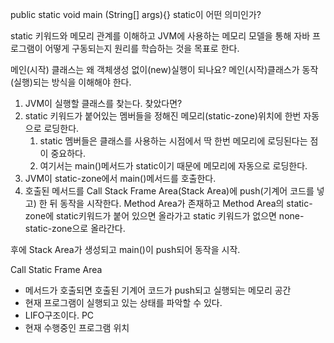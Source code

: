 public static void main (String[] args){}
static이 어떤 의미인가?

static 키워드와 메모리 관계를 이해하고 JVM에 사용하는 메모리 모델을 통해 자바 프로그램이 어떻게 구동되는지 원리를 학습하는 것을 목표로 한다.

메인(시작) 클래스는 왜 객체생성 없이(new)실행이 되나요?
메인(시작)클래스가 동작(실행)되는 방식을 이해해야 한다.
1. JVM이 실행할 클래스를 찾는다. 찾았다면?
2. static 키워드가 붙어있는 멤버들을 정해진 메모리(static-zone)위치에 한번 자동으로 로딩한다.
	1. static 멤버들은 클래스를 사용하는 시점에서 딱 한번 메모리에 로딩된다는 점이 중요하다.
	2. 여기서는 main()메서드가 static이기 때문에 메모리에 자동으로 로딩한다.
3. JVM이 static-zone에서 main()메서드를 호출한다.
4. 호출된 메서드를 Call Stack Frame Area(Stack Area)에 push(기계어 코드를 넣고) 한 뒤 동작을 시작한다.
Method Area가 존재하고 Method Area의 static-zone에 static키워드가 붙어 있으면 올라가고 static 키워드가 없으면 none-static-zone으로 올라간다.

후에 Stack Area가 생성되고 main()이 push되어 동작을 시작.

Call Static Frame Area
- 메서드가 호출되면 호출된 기계어 코드가 push되고 실행되는 메모리 공간
- 현재 프로그램이 실행되고 있는 상태를 파악할 수 있다.
- LIFO구조이다.
PC
- 현재 수행중인 프로그램 위치



